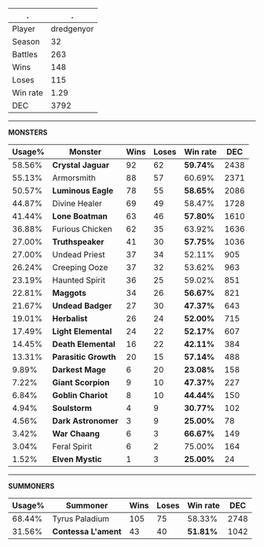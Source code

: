 .|.
|-|-
Player|dredgenyor
Season|32
Battles|263
Wins|148
Loses|115
Win rate|1.29
DEC|3792

---
**MONSTERS**

Usage%|Monster|Wins|Loses|Win rate|DEC|
-|-|-|-|-|-|
58.56%|**Crystal Jaguar**|92|62|**59.74%**|2438|
55.13%|Armorsmith|88|57|60.69%|2371|
50.57%|**Luminous Eagle**|78|55|**58.65%**|2086|
44.87%|Divine Healer|69|49|58.47%|1728|
41.44%|**Lone Boatman**|63|46|**57.80%**|1610|
36.88%|Furious Chicken|62|35|63.92%|1636|
27.00%|**Truthspeaker**|41|30|**57.75%**|1036|
27.00%|Undead Priest|37|34|52.11%|905|
26.24%|Creeping Ooze|37|32|53.62%|963|
23.19%|Haunted Spirit|36|25|59.02%|851|
22.81%|**Maggots**|34|26|**56.67%**|821|
21.67%|**Undead Badger**|27|30|**47.37%**|643|
19.01%|**Herbalist**|26|24|**52.00%**|715|
17.49%|**Light Elemental**|24|22|**52.17%**|607|
14.45%|**Death Elemental**|16|22|**42.11%**|384|
13.31%|**Parasitic Growth**|20|15|**57.14%**|488|
9.89%|**Darkest Mage**|6|20|**23.08%**|158|
7.22%|**Giant Scorpion**|9|10|**47.37%**|227|
6.84%|**Goblin Chariot**|8|10|**44.44%**|150|
4.94%|**Soulstorm**|4|9|**30.77%**|102|
4.56%|**Dark Astronomer**|3|9|**25.00%**|78|
3.42%|**War Chaang**|6|3|**66.67%**|149|
3.04%|Feral Spirit|6|2|75.00%|164|
1.52%|**Elven Mystic**|1|3|**25.00%**|24|

---
**SUMMONERS**

Usage%|Summoner|Wins|Loses|Win rate|DEC|
-|-|-|-|-|-|
68.44%|Tyrus Paladium|105|75|58.33%|2748|
31.56%|**Contessa L'ament**|43|40|**51.81%**|1042|
